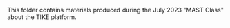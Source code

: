 This folder contains materials produced during the July 2023 "MAST Class" 
about the TIKE platform.
